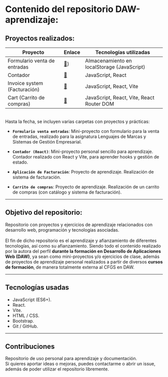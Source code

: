# Contenido del repositorio DAW-aprendizaje:

## Proyectos realizados:

| Proyecto | Enlace | Tecnologías utilizadas |
| ----------- | ----------- | ----------- |
| Formulario venta de entradas | [📂](https://github.com/APoves/DAW-aprendizaje/tree/main/Formulario%20venta%20entradas)) | Almacenamiento en localStorage (JavaScript) |
| Contador | [📂](https://github.com/APoves/DAW-aprendizaje/tree/main/Contador%20(React)) | JavaScript, React |
| Invoice system (Facturación) | [📂](https://github.com/APoves/DAW-aprendizaje/tree/main/Invoice%20system%20(React)) | JavaScript, React, Vite |
| Cart (Carrito de compras) | [📂](https://github.com/APoves/DAW-aprendizaje/tree/main/Cart%20(React)) | JavaScript, React, Vite, React Router DOM |



<br>
Hasta la fecha, se incluyen varias carpetas con proyectos y prácticas:

- **`Formulario venta entradas`**: Mini-proyecto con formulario para la venta de entradas, realizado para la asignatura Lenguajes de Marcas y Sistemas de Gestión Empresarial.

- **`Contador (React)`**: Mini-proyecto personal sencillo para aprendizaje. Contador realizado con React y Vite, para aprender hooks y gestión de estado.

- **`Aplicación de Facturación`**: Proyecto de aprendizaje. Realización de sistema de facturación.

- **`Carrito de compras`**: Proyecto de aprendizaje. Realización de un carrito de compras (con catálogo y sistema de facturación).

---

## Objetivo del repositorio:
  Repositorio con proyectos y ejercicios de aprendizaje relacionados con desarrollo web, programación y tecnologías asociadas.
  <br>
<br>
  El fin de dicho repositorio es el aprendizaje y afianzamiento de diferentes tecnologías, así como su afianzamiento. Siendo todo el contenido realizado por la autora del perfil **durante la formación en Desarrollo de Aplicaciones Web (DAW)**, ya sean como mini-proyectos y/o ejercicios de clase, además de proyectos de aprendizaje personal realizados a partir de diversos **cursos de formación**, de manera totalmente externa al CFGS en DAW.

---

## Tecnologías usadas

- JavaScript (ES6+).
- React.
- Vite.
- HTML / CSS.
- Bootstrap.
- Git / GitHub.

---

## Contribuciones
  Repositorio de uso personal para aprendizaje y documentación.
<br>
  Si quieres aportar ideas o mejoras, puedes contactarme o abrir un issue, además de poder utilizar el repositorio libremente.

